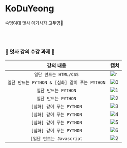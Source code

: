 # KoDuYeong
숙명여대 멋사 아기사자 고두영🦁

<br><br>
### 🦁 멋사 강의 수강 과제 🦁

| 강의 내용 | 캡쳐 | 
|:------:|:------|
|`일단 만드는 HTML/CSS`|![r](https://user-images.githubusercontent.com/101977975/161942711-1200d4a2-8a66-4c92-b948-96ef5b3fe038.PNG)|
|`일단 만드는 PYTHON & [심화] 같이 푸는 PYTHON`|![0](https://user-images.githubusercontent.com/101977975/167521563-4d503ea3-01ad-4a1d-a401-f745e760a18f.PNG)|
|`일단 만드는 PYTHON`|![1](https://user-images.githubusercontent.com/101977975/167520724-9d7adbbc-a5f7-4e26-b6f3-e5a3cedf1c41.PNG)|
|`일단 만드는 PYTHON`|![2](https://user-images.githubusercontent.com/101977975/167520739-5ce7c466-6b8c-49cb-9e27-db02ad84fe14.PNG)|
|`[심화] 같이 푸는 PYTHON`|![3](https://user-images.githubusercontent.com/101977975/167520877-c2857165-3c52-4903-8c19-290d0a499daa.PNG)|
|`[심화] 같이 푸는 PYTHON`|![4](https://user-images.githubusercontent.com/101977975/167520887-120e09d3-cecf-4aa6-acce-ce43c0d69d9b.PNG)|
|`[심화] 같이 푸는 PYTHON`|![5](https://user-images.githubusercontent.com/101977975/167520895-73a6f045-4177-44e0-9c94-ed20a4f6edf0.PNG)|
|`[심화] 같이 푸는 PYTHON`|![6](https://user-images.githubusercontent.com/101977975/167520924-2d589e44-78be-4c50-ae26-760821b34a22.PNG)|
|`[일단 만드는 Javascript`|![2](https://user-images.githubusercontent.com/101977975/170070668-7ad82201-3eb5-400e-82be-2528cf5b9dd1.PNG)|
